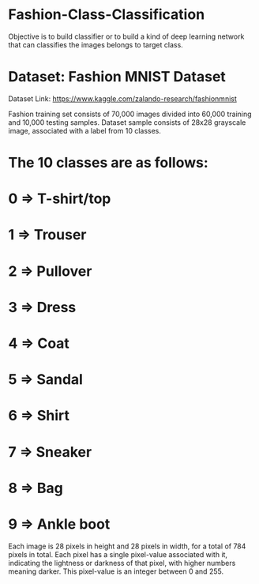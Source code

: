 # Fashion-Class-Classification
Objective is to build classifier or to build a kind of deep learning network that can classifies the images belongs to target class.


# Dataset: Fashion MNIST Dataset
Dataset Link:   https://www.kaggle.com/zalando-research/fashionmnist


Fashion training set consists of 70,000 images divided into 60,000 training and 10,000 testing samples. Dataset sample consists of 28x28 grayscale image, associated with a label from 10 classes.

# The 10 classes are as follows:
# 0 => T-shirt/top 
# 1 => Trouser 
# 2 => Pullover 
# 3 => Dress 
# 4 => Coat 
# 5 => Sandal 
# 6 => Shirt 
# 7 => Sneaker 
# 8 => Bag 
# 9 => Ankle boot


Each image is 28 pixels in height and 28 pixels in width, for a total of 784 pixels in total. Each pixel has a single pixel-value associated with it, indicating the lightness or darkness of that pixel, with higher numbers meaning darker. This pixel-value is an integer between 0 and 255.

